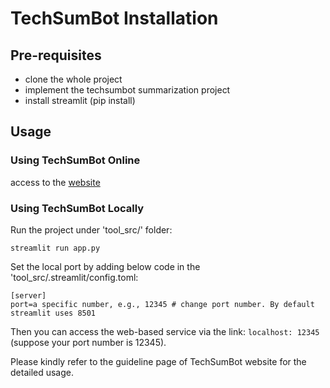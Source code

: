 # TechSumBot Installation

## Pre-requisites

+ clone the whole project
+ implement the techsumbot summarization project
+ install streamlit (pip install)

## Usage

### Using TechSumBot Online

access to the [website](techsumbot.com)

### Using TechSumBot Locally

Run the project under 'tool_src/' folder:

```
streamlit run app.py
```

Set the local port by adding below code in the 'tool_src/.streamlit/config.toml:

```
[server]
port=a specific number, e.g., 12345 # change port number. By default streamlit uses 8501
```

Then you can access the web-based service via the link: `localhost: 12345` (suppose your port number is 12345).

Please kindly refer to the guideline page of TechSumBot website for the detailed usage.
